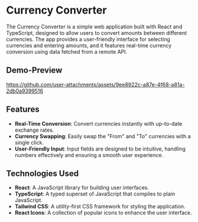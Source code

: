 # Currency Converter
The Currency Converter is a simple web application built with React and TypeScript, designed to allow users to convert amounts between different currencies. The app provides a user-friendly interface for selecting currencies and entering amounts, and it features real-time currency conversion using data fetched from a remote API.

## Demo-Preview
https://github.com/user-attachments/assets/9ee8922c-a87e-4f68-a81a-2db0a9399516

## Features
- **Real-Time Conversion**: Convert currencies instantly with up-to-date exchange rates.
- **Currency Swapping**: Easily swap the "From" and "To" currencies with a single click.
- **User-Friendly Input**: Input fields are designed to be intuitive, handling numbers effectively and ensuring a smooth user experience.

## Technologies Used
- **React**: A JavaScript library for building user interfaces.
- **TypeScript**: A typed superset of JavaScript that compiles to plain JavaScript.
- **Tailwind CSS**: A utility-first CSS framework for styling the application.
- **React Icons**: A collection of popular icons to enhance the user interface.
